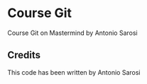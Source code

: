 # Course Git

Course Git on Mastermind by Antonio Sarosi

## Credits

This code has been written by Antonio Sarosi 